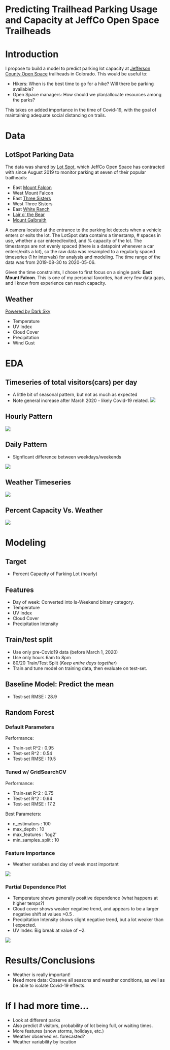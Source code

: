 # Predicting Trailhead Parking Usage and Capacity at JeffCo Open Space Trailheads

# Introduction
I propose to build a model to predict parking lot capacity at [Jefferson County Open Space](https://www.jeffco.us/open-space) trailheads in Colorado. This would be useful to:
- Hikers: When is the best time to go for a hike? Will there be parking available? 
- Open Space managers: How should we plan/allocate resources among the parks?

This takes on added importance in the time of Covid-19, with the goal of maintaining adequate social distancing on trails. 

# Data

## LotSpot Parking Data
The data was shared by [Lot Spot](https://lotspot.co/), which JeffCo Open Space has contracted with since August 2019 to monitor parking at seven of their popular trailheads: 
- East [Mount Falcon](https://www.jeffco.us/1332/Mount-Falcon-Park)
- West Mount Falcon
- East [Three Sisters](https://www.jeffco.us/980/Alderfer-Three-Sisters-Park)
- West Three Sisters
- East [White Ranch](https://www.jeffco.us/1437/White-Ranch-Park)
- [Lair o' the Bear](https://www.jeffco.us/1254/Lair-o-the-Bear-Park)
- [Mount Galbraith](https://www.jeffco.us/1335/Mount-Galbraith-Park)

 A camera located at the entrance to the parking lot detects when a vehicle enters or exits the lot. The LotSpot data contains a timestamp, # spaces in use, whether a car entered/exited, and % capacity of the lot. The timestamps are not evenly spaced (there is a datapoint whenever a car enters/exits a lot), so the raw data was resampled to a regularly spaced timeseries (1 hr intervals) for analysis and modeling. The time range of the data was from 2019-08-30 to 2020-05-06. 

Given the time constraints, I chose to first focus on a single park: **East Mount Falcon**. This is one of my personal favorites, had very few data gaps, and I know from experience can reach capacity. 

## Weather
[Powered by Dark Sky](https://darksky.net/poweredby/)
- Temperature
- UV Index
- Cloud Cover
- Precipitation
- Wind Gust

# EDA

## Timeseries of total visitors(cars) per day
* A little bit of seasonal pattern, but not as much as expected
* Note general increase after March 2020 - likely Covid-19 related.
![](images/east_mount_falcon_Daily_TS.png)

## Hourly Pattern
![](images/east_mount_falcon_AvgPerCap_vs_hour.png)

## Daily Pattern
* Signficant difference between weekdays/weekends

![](images/east_mount_falcon_AvgPerCap_vs_DayofWeek.png)

## Weather Timeseries
![](images/east_mount_falcon_PerCap_weather_TS.png)

## Percent Capacity Vs. Weather
![](images/east_mount_falcon_weather_scatter.png)


# Modeling

## Target
- Percent Capacity of Parking Lot (hourly)

## Features
- Day of week: Converted into Is-Weekend binary category.
- Temperature
- UV Index
- Cloud Cover
- Precipitation Intensity

## Train/test split
- Use only pre-Covid19 data (before March 1, 2020)
- Use only hours 6am to 8pm
- 80/20 Train/Test Split (_Keep entire days together_)
- Train and tune model on training data, then evaluate on test-set.

## Baseline Model: Predict the mean
* Test-set RMSE : 28.9

## Random Forest

### Default Parameters

Performance:
* Train-set R^2 : 0.95
* Test-set R^2  : 0.54
* Test-set RMSE : 19.5

### Tuned w/ GridSearchCV

Performance:
* Train-set R^2 : 0.75
* Test-set R^2  : 0.64
* Test-set RMSE : 17.2

Best Parameters:
* n_estimators : 100
* max_depth : 10
* max_features : 'log2'
* min_samples_split : 10 

### Feature Importance
* Weather variabes and day of week most important

![](images/east_mount_falcon_rf_featimp.png)


### Partial Dependence Plot
* Temperature shows generally positive dependence (what happens at higher temps?)
* Cloud cover shows weaker negative trend, and appears to be a larger negative shift at values >0.5 .
* Precipitation Intensity shows slight negative trend, but a lot weaker than I expected.
* UV Index: Big break at value of ~2.

![](images/east_mount_falcon_rf_part_dep.png)

# Results/Conclusions
- Weather is really important!
- Need more data: Observe all seasons and weather conditions, as well as be able to isolate Covid-19 effects.

# If I had more time...
- Look at different parks
- Also predict # visitors, probability of lot being full, or waiting times.
- More features (snow storms, holidays, etc.)
- Weather observed vs. forecasted?
- Weather variability by location

